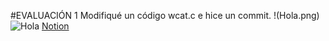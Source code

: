 #EVALUACIÓN 1
Modifiqué un código wcat.c e hice un commit.
!(Hola.png)
![Hola](../../../../../Desktop/Arat/Hojas%20de%20Vida/hola-%C2%A1cierre-de-la-palabra-en-espa%C3%B1ol-escrito-mano-una-pizarra-167996773.jpg)
[Notion](https://www.notion.so/P-gina-principal-d1806d0b626347f4aa90a17b56807004)
